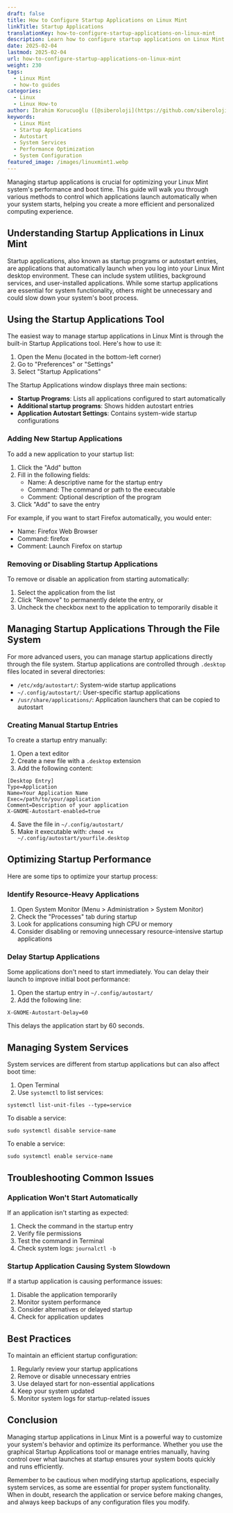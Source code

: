 ```yaml
---
draft: false
title: How to Configure Startup Applications on Linux Mint
linkTitle: Startup Applications
translationKey: how-to-configure-startup-applications-on-linux-mint
description: Learn how to configure startup applications on Linux Mint to optimize performance and boot time. This guide covers using the Startup Applications tool, managing autostart entries, and optimizing system services.
date: 2025-02-04
lastmod: 2025-02-04
url: how-to-configure-startup-applications-on-linux-mint
weight: 230
tags:
  - Linux Mint
  - how-to guides
categories:
  - Linux
  - Linux How-to
author: İbrahim Korucuoğlu ([@siberoloji](https://github.com/siberoloji))
keywords:
  - Linux Mint
  - Startup Applications
  - Autostart
  - System Services
  - Performance Optimization
  - System Configuration
featured_image: /images/linuxmint1.webp
---
```

Managing startup applications is crucial for optimizing your Linux Mint system's performance and boot time. This guide will walk you through various methods to control which applications launch automatically when your system starts, helping you create a more efficient and personalized computing experience.

## Understanding Startup Applications in Linux Mint

Startup applications, also known as startup programs or autostart entries, are applications that automatically launch when you log into your Linux Mint desktop environment. These can include system utilities, background services, and user-installed applications. While some startup applications are essential for system functionality, others might be unnecessary and could slow down your system's boot process.

## Using the Startup Applications Tool

The easiest way to manage startup applications in Linux Mint is through the built-in Startup Applications tool. Here's how to use it:

1. Open the Menu (located in the bottom-left corner)
2. Go to "Preferences" or "Settings"
3. Select "Startup Applications"

The Startup Applications window displays three main sections:

- **Startup Programs**: Lists all applications configured to start automatically
- **Additional startup programs**: Shows hidden autostart entries
- **Application Autostart Settings**: Contains system-wide startup configurations

### Adding New Startup Applications

To add a new application to your startup list:

1. Click the "Add" button
2. Fill in the following fields:
   - Name: A descriptive name for the startup entry
   - Command: The command or path to the executable
   - Comment: Optional description of the program
3. Click "Add" to save the entry

For example, if you want to start Firefox automatically, you would enter:

- Name: Firefox Web Browser
- Command: firefox
- Comment: Launch Firefox on startup

### Removing or Disabling Startup Applications

To remove or disable an application from starting automatically:

1. Select the application from the list
2. Click "Remove" to permanently delete the entry, or
3. Uncheck the checkbox next to the application to temporarily disable it

## Managing Startup Applications Through the File System

For more advanced users, you can manage startup applications directly through the file system. Startup applications are controlled through `.desktop` files located in several directories:

- `/etc/xdg/autostart/`: System-wide startup applications
- `~/.config/autostart/`: User-specific startup applications
- `/usr/share/applications/`: Application launchers that can be copied to autostart

### Creating Manual Startup Entries

To create a startup entry manually:

1. Open a text editor
2. Create a new file with a `.desktop` extension
3. Add the following content:

```
[Desktop Entry]
Type=Application
Name=Your Application Name
Exec=/path/to/your/application
Comment=Description of your application
X-GNOME-Autostart-enabled=true
```

4. Save the file in `~/.config/autostart/`
5. Make it executable with: `chmod +x ~/.config/autostart/yourfile.desktop`

## Optimizing Startup Performance

Here are some tips to optimize your startup process:

### Identify Resource-Heavy Applications

1. Open System Monitor (Menu > Administration > System Monitor)
2. Check the "Processes" tab during startup
3. Look for applications consuming high CPU or memory
4. Consider disabling or removing unnecessary resource-intensive startup applications

### Delay Startup Applications

Some applications don't need to start immediately. You can delay their launch to improve initial boot performance:

1. Open the startup entry in `~/.config/autostart/`
2. Add the following line:

```
X-GNOME-Autostart-Delay=60
```

This delays the application start by 60 seconds.

## Managing System Services

System services are different from startup applications but can also affect boot time:

1. Open Terminal
2. Use `systemctl` to list services:

```
systemctl list-unit-files --type=service
```

To disable a service:

```
sudo systemctl disable service-name
```

To enable a service:

```
sudo systemctl enable service-name
```

## Troubleshooting Common Issues

### Application Won't Start Automatically

If an application isn't starting as expected:

1. Check the command in the startup entry
2. Verify file permissions
3. Test the command in Terminal
4. Check system logs: `journalctl -b`

### Startup Application Causing System Slowdown

If a startup application is causing performance issues:

1. Disable the application temporarily
2. Monitor system performance
3. Consider alternatives or delayed startup
4. Check for application updates

## Best Practices

To maintain an efficient startup configuration:

1. Regularly review your startup applications
2. Remove or disable unnecessary entries
3. Use delayed start for non-essential applications
4. Keep your system updated
5. Monitor system logs for startup-related issues

## Conclusion

Managing startup applications in Linux Mint is a powerful way to customize your system's behavior and optimize its performance. Whether you use the graphical Startup Applications tool or manage entries manually, having control over what launches at startup ensures your system boots quickly and runs efficiently.

Remember to be cautious when modifying startup applications, especially system services, as some are essential for proper system functionality. When in doubt, research the application or service before making changes, and always keep backups of any configuration files you modify.
